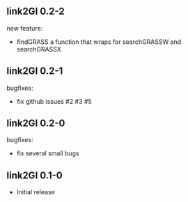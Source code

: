 ## link2GI 0.2-2
new feature:
  * findGRASS a function that wraps for searchGRASSW and searchGRASSX
  
## link2GI 0.2-1

bugfixes:
  * fix github issues #2 #3 #5 
  
## link2GI 0.2-0

bugfixes:
  * fix several small bugs

## link2GI 0.1-0

  * Initial release
